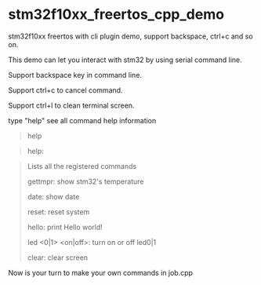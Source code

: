 stm32f10xx_freertos_cpp_demo
============================

stm32f10xx freertos with cli plugin demo, support backspace, ctrl+c and so on.

This demo can let you interact with stm32 by using serial command line.

Support backspace key in command line.

Support ctrl+c to cancel command.

Support ctrl+l to clean terminal screen.

type "help" see all command help information

>help

>help:

> Lists all the registered commands
>
>gettmpr:
> show stm32's temperature 
>
>date:
> show date
>
>reset:
> reset system
>
>hello:
> print Hello world!
>
>led <0|1> <on|off>:
> turn on or off led0|1
>
>clear:
> clear screen
>
Now is your turn to make your own commands in job.cpp
